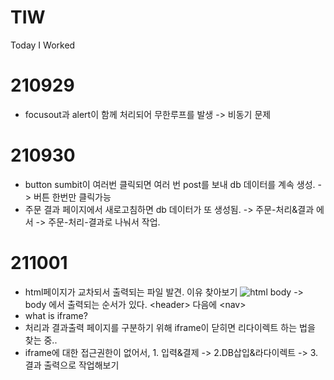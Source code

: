 # TIW
Today I Worked

# 210929
- focusout과 alert이 함께 처리되어 무한루프를 발생 -> 비동기 문제 

# 210930 
- button sumbit이 여러번 클릭되면 여러 번 post를 보내 db 데이터를 계속 생성. -> 버튼 한번만 클릭가능
- 주문 결과 페이지에서 새로고침하면 db 데이터가 또 생성됨. -> 주문-처리&결과 에서 -> 주문-처리-결과로 나눠서 작업. 

# 211001
- html페이지가 교차되서 출력되는 파일 발견. 이유 찾아보기
![html body](https://t1.daumcdn.net/cfile/tistory/261BFE435539390B1B)
-> body 에서 출력되는 순서가 있다. \<header\> 다음에 \<nav\>
- what is iframe? 
- 처리과 결과출력 페이지를 구분하기 위해 iframe이 닫히면 리다이렉트 하는 법을 찾는 중..
- iframe에 대한 접근권한이 없어서, 1. 입력&결제 -> 2.DB삽입&라다이렉트 -> 3. 결과 출력으로 작업해보기
